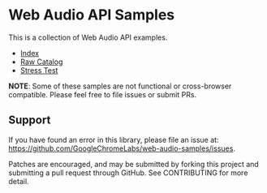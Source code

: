 # Web Audio API Samples

This is a collection of Web Audio API examples.

 - [Index](http://googlechromelabs.github.io/web-audio-samples/samples/audio/index.html)
 - [Raw Catalog](http://googlechromelabs.github.io/web-audio-samples/)
 - [Stress Test](http://googlechromelabs.github.io/web-audio-samples/stress-test/boxes)

__NOTE__: Some of these samples are not functional or cross-browser compatible. Please feel free to file issues or submit PRs.


## Support

If you have found an error in this library, please file an issue at: https://github.com/GoogleChromeLabs/web-audio-samples/issues.

Patches are encouraged, and may be submitted by forking this project and submitting a pull request through GitHub. See CONTRIBUTING for more detail.
